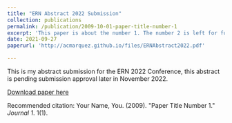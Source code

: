 ```yaml
---
title: "ERN Abstract 2022 Submission"
collection: publications
permalink: /publication/2009-10-01-paper-title-number-1
excerpt: 'This paper is about the number 1. The number 2 is left for future work.'
date: 2021-09-27
paperurl: 'http://acmarquez.github.io/files/ERNAbstract2022.pdf'

---
```

This is my abstract submission for the ERN 2022 Conference, this abstract is pending submission approval later in November 2022.

[Download paper here](http://acmarquez.github.io/files/ERNAbstract2022.pdf)

Recommended citation: Your Name, You. (2009). "Paper Title Number 1." <i>Journal 1</i>. 1(1).
